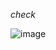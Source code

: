 _check_

![image](https://github.com/shnzhnio/solving-it/assets/148002063/f8cfaaa6-d071-4ad5-b348-3b6abdc530bf)

